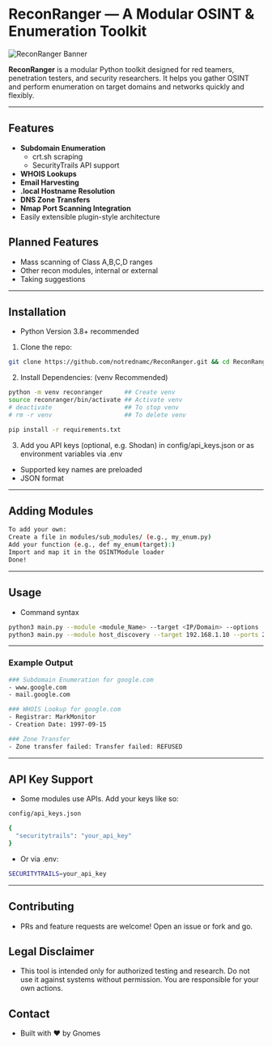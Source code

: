 # ReconRanger — A Modular OSINT & Enumeration Toolkit

![ReconRanger Banner](https://via.placeholder.com/1000x200.png?text=ReconRanger+Toolkit)

**ReconRanger** is a modular Python toolkit designed for red teamers, penetration testers, and security researchers. It helps you gather OSINT and perform enumeration on target domains and networks quickly and flexibly.

---

## Features
- **Subdomain Enumeration**
  - crt.sh scraping
  - SecurityTrails API support
- **WHOIS Lookups**
- **Email Harvesting**
- **.local Hostname Resolution**
- **DNS Zone Transfers**
- **Nmap Port Scanning Integration**
- Easily extensible plugin-style architecture

## Planned Features
- Mass scanning of Class A,B,C,D ranges
- Other recon modules, internal or external
- Taking suggestions
---

## Installation
- Python Version 3.8+ recommended

1. Clone the repo:
```sh
git clone https://github.com/notrednamc/ReconRanger.git && cd ReconRanger
```

2. Install Dependencies: (venv Recommended)
```sh
python -m venv reconranger      ## Create venv
source reconranger/bin/activate ## Activate venv
# deactivate                    ## To stop venv
# rm -r venv                    ## To delete venv

pip install -r requirements.txt
```

3. Add you API keys (optional, e.g. Shodan) in config/api_keys.json or as environment variables via .env
- Supported key names are preloaded
- JSON format
---

## Adding Modules
```sh
To add your own:
Create a file in modules/sub_modules/ (e.g., my_enum.py)
Add your function (e.g., def my_enum(target):)
Import and map it in the OSINTModule loader
Done!
```
---

## Usage
- Command syntax
```sh
python3 main.py --module <module_Name> --target <IP/Domain> --options
python3 main.py --module host_discovery --target 192.168.1.10 --ports 22,80,443
```
---

### Example Output
```sh
### Subdomain Enumeration for google.com
- www.google.com
- mail.google.com

### WHOIS Lookup for google.com
- Registrar: MarkMonitor
- Creation Date: 1997-09-15

### Zone Transfer
- Zone transfer failed: Transfer failed: REFUSED
```
---

## API Key Support
- Some modules use APIs. Add your keys like so:
```sh
config/api_keys.json

{
  "securitytrails": "your_api_key"
}
```

- Or via .env:
```sh
SECURITYTRAILS=your_api_key
```
---

## Contributing
- PRs and feature requests are welcome! Open an issue or fork and go.

## Legal Disclaimer
- This tool is intended only for authorized testing and research. Do not use it against systems without permission. You are responsible for your own actions.

## Contact
- Built with ❤️ by Gnomes